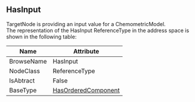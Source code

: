 <!-- objecttype -->
## HasInput
TargetNode is providing an input value for a ChemometricModel.  
The representation of the HasInput ReferenceType in the address space is shown in the following table:  

|Name|Attribute|
|---|---|
|BrowseName|HasInput|
|NodeClass|ReferenceType|
|IsAbtract|False|
|BaseType|[HasOrderedComponent](../../../Core/Part3/ReferenceTypes/HasOrderedComponent/readme.md)|

